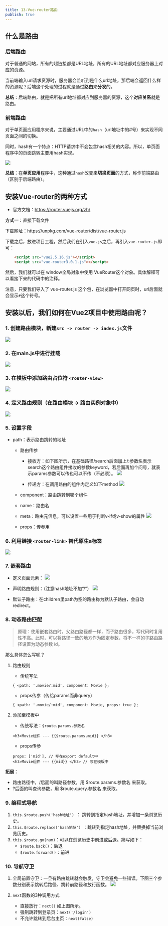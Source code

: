 ```yaml
---
title: 13-Vue-router路由
publish: true
---
```


<ArticleTopAd></ArticleTopAd>




## 什么是路由


### 后端路由

对于普通的网站，所有的超链接都是URL地址，所有的URL地址都对应服务器上对应的资源。

当前端输入url请求资源时，服务器会监听到是什么url地址，那后端会返回什么样的资源呢？后端这个处理的过程就是通过**路由**来**分发**的。

**总结**：后端路由，就是把所有url地址都对应到服务器的资源，这个**对应关系**就是路由。

### 前端路由

对于单页面应用程序来说，主要通过URL中的`hash`（url地址中的#号）来实现不同页面之间的切换。

同时，hash有一个特点：HTTP请求中不会包含hash相关的内容。所以，单页面程序中的页面跳转主要用hash实现。

  ![](/images/路由1.png)

**总结**：在**单页应用**程序中，这种通过`hash`改变来**切换页面**的方式，称作前端路由（区别于后端路由）。

## 安装Vue-router的两种方式

- 官方文档：<https://router.vuejs.org/zh/>


**方式一**：直接下载文件

下载网址：<https://unpkg.com/vue-router/dist/vue-router.js>


下载之后，放进项目工程，然后我们在引入`vue.js`之后，再引入`vue-router.js`即可：

```html
    <script src="vue2.5.16.js"></script>
    <script src="vue-router3.0.1.js"></script>
```


然后，我们就可以在 window全局对象中使用 VueRouter这个对象。具体解释可以看接下来的代码中的注释。

注意，只要我们导入了 vue-router.js 这个包，在浏览器中打开网页时，url后面就会显示`#`这个符号。


## 安装以后，我们如何在Vue2项目中使用路由呢？

### 1. 创建路由模块，新建`src -> router -> index.js`文件

![](/images/路由2.png)

### 2. 在main.js中进行挂载
![](/images/路由3.png)

### 3. 在模板中添加路由占位符 `<router-view>`
![](/images/路由4.png)

### 4. 定义路由规则（在路由模块 -> 路由实例对象中）
![](/images/路由5.png)

### 5. 设置字段

- path：表示路由跳转的地址

    - 路由传参

        - 接收方：如下图所示，在基础路径/search后面加上/:参数名表示search这个路由组件接收的参数keyword，若后面再加个问号，就表示params参数可以传也可以不传（不必须）。
![](/images/路由6.png)

        - 传递方：在调用路由的组件内定义如下method
![](/images/路由7.png)

    - component：路由跳转到哪个组件

    - name：路由名

    - meta：路由元信息，可以设置一些用于判断v-if或v-show的属性
![](/images/路由8.png)

    - props：传参用

### 6. 利用链接 `<router-link>`  替代原生a标签
![](/images/路由9.png)

### 7. 嵌套路由
- 定义页面元素：
![](/images/路由10.png)

- 声明路由规则：（注意hash地址不加“/”）
![](/images/路由11.png)

- 默认子路由：在children里path为空的路由称为默认子路由，会自动redirect。

### 8. 动态路由匹配

> 原理：使用嵌套路由时，父路由路径都一样，而子路由很多，写代码时复用性不高。此时，可以将路径一致的地方作为固定参数，将不一样的子路由路径设置为动态参数 id。

那么具体怎么写呢？

1.  路由规则
    - 传统写法
    ```
    { <path: '.movie/:mid', component: Movie };
    ```

    -  props传参（传给params而非query）
    ```
    { <path: '.movie/:mid', component: Movie, props: true };
    ```

2. 添加至模板中
    - 传统写法：`$route.params.参数名`
    ```vue
    <h3>Movie组件 --- {{$route.params.mid}} </h3>
    ```

    -  props传参
    ```
    props: ['mid'], // 写在export default中
    <h3>Movie组件 --- {{mid}} </h3> // 写在模板中
    ```
**拓展**：
- 路由路径中，/后面的叫路径参数，用 $route.params.参数名 来获取。
- ?后面的叫查询参数，用 $route.query.参数名 来获取。

### 9. 编程式导航
1. `this.$route.push('hash地址') `： 跳转到指定hash地址，并增加一条浏览历史。
2. `this.$route.replace('hash地址') `：跳转到指定hash地址，并替换掉当前浏览历史。
3. `this.$route.go(num)`：可以在浏览历史中前进或后退。简写如下：
    - `$route.back()`：后退
    - `$route.forward()`：前进

### 10. 导航守卫

1. 全局前置守卫：一旦有路由跳转就会触发，守卫会避免一些错误。下图三个参数分别表示跳转后路径、跳转前路径和放行函数。
![](/images/路由12.png)

2. `next`函数的3种调用方式

    - 直接放行：`next()` 如上图所示。
    - 强制跳转到登录页：`next('/login')`
    - 不允许跳转到后台主页：`next(false)`